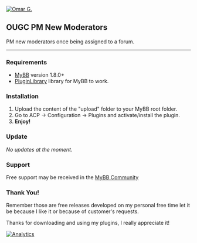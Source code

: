 [![Omar G.](http://omarg.me/cache/images/logo.png "Omar G. MyBB Page")](http://omarg.me/page?mybb "Omar G. MyBB Page")

## OUGC PM New Moderators
PM new moderators once being assigned to a forum.

***

### Requirements
- [MyBB](http://www.mybb.com/downloads "Download MyBB") version 1.8.0+
- [PluginLibrary](https://community.mybb.com/mods.php?action=view&pid=573 "Download PluginLibrary") library for MyBB to work.

### Installation
1. Upload the content of the "upload" folder to your MyBB root folder.
2. Go to ACP -> Configuration -> Plugins and activate/install the plugin.
3. __Enjoy!__

### Update
_No updates at the moment._

### Support
Free support may be received in the [MyBB Community](http://community.mybb.com "Visit MyBB Community")

### Thank You!
Remember those are free releases developed on my personal free time let it be because I like it or because of customer's requests.

Thanks for downloading and using my plugins, I really appreciate it!

[![Analytics](https://ga-beacon.appspot.com/UA-54127252-4/OUGC-PM-New-Moderators/README?flat&useReferer)](https://github.com/igrigorik/ga-beacon)